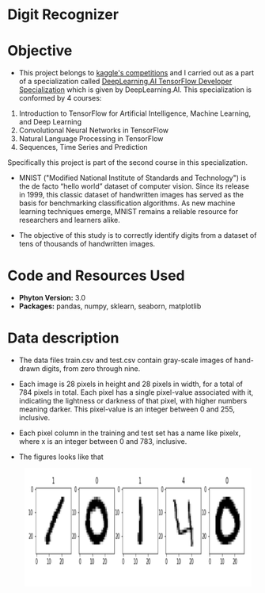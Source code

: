 # Digit Recognizer

# Objective

- This project belongs to [kaggle's competitions](https://www.kaggle.com/c/digit-recognizer) and I carried out as a part of a specialization called [DeepLearning.AI TensorFlow Developer Specialization](https://www.coursera.org/account/accomplishments/specialization/certificate/L6R6AFWVXHZT) which is given by DeepLearning.AI. This specialization is conformed by 4 courses: 
1. Introduction to TensorFlow for Artificial Intelligence, Machine Learning, and Deep Learning 
2. Convolutional Neural Networks in TensorFlow 
3. Natural Language Processing in TensorFlow 
4. Sequences, Time Series and Prediction

Specifically this project is part of the second course in this specialization. 

- MNIST ("Modified National Institute of Standards and Technology") is the de facto “hello world” dataset of computer vision. Since its release in 1999, this classic dataset of handwritten images has served as the basis for benchmarking classification algorithms. As new machine learning techniques emerge, MNIST remains a reliable resource for researchers and learners alike.

- The objective of this study is to correctly identify digits from a dataset of tens of thousands of handwritten images.

# Code and Resources Used

- **Phyton Version:** 3.0
- **Packages:** pandas, numpy, sklearn, seaborn, matplotlib

# Data description 

- The data files train.csv and test.csv contain gray-scale images of hand-drawn digits, from zero through nine.

- Each image is 28 pixels in height and 28 pixels in width, for a total of 784 pixels in total. Each pixel has a single pixel-value associated with it, indicating the lightness or darkness of that pixel, with higher numbers meaning darker. This pixel-value is an integer between 0 and 255, inclusive.

- Each pixel column in the training and test set has a name like pixelx, where x is an integer between 0 and 783, inclusive.

- The figures looks like that
  <p align="center">
   <img src="https://github.com/lilosa88/DigitRecognizion/blob/main/Images/Captura%20de%20Pantalla%202021-04-28%20a%20la(s)%2022.16.22.png" width="460" height="240">
  </p> 
